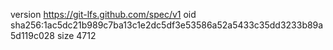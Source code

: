 version https://git-lfs.github.com/spec/v1
oid sha256:1ac5dc21b989c7ba13c1e2dc5df3e53586a52a5433c35dd3233b89a5d119c028
size 4712
